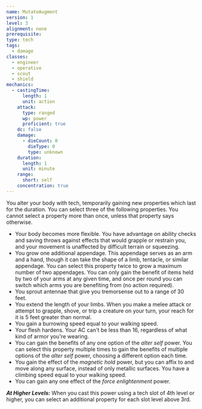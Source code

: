 ```yaml
---
name: MutateAugment
version: 1
level: 3
alignment: none
prerequisite: 
type: tech
tags:
  - damage
classes:
  - engineer
  - operative
  - scout
  - shield
mechanics:
  - castingTime:
      length: 1
      unit: action
    attack:
      type: ranged
      wp: power
      proficient: true
    dc: false
    damage:
      - dieCount: 0
        dieType: 0
        type: unknown
    duration:
      length: 1
      unit: minute
    range:
      short: self
    concentration: true
---
```

You alter your body with tech, temporarily gaining new properties which last for the duration. You can select three of the following properties. You cannot select a property more than once, unless that property says otherwise.
- Your body becomes more flexible. You have advantage on ability checks and saving throws against effects that would grapple or restrain you, and your movement is unaffected by difficult terrain or squeezing.
- You grow one additional appendage. This appendage serves as an arm and a hand, though it can take the shape of a limb, tentacle, or similar appendage. You can select this property twice to grow a maximum number of two appendages. You can only gain the benefit of items held by two of your arms at any given time, and once per round you can switch which arms you are benefiting from (no action required).
- You sprout antennae that give you tremorsense out to a range of 30 feet.
- You extend the length of your limbs. When you make a melee attack or attempt to grapple, shove, or trip a creature on your turn, your reach for it is 5 feet greater than normal.
- You gain a burrowing speed equal to your walking speed.
- Your flesh hardens. Your AC can't be less than 16, regardless of what kind of armor you're wearing.
- You can gain the benefits of any one option of the _alter self_ power. You can select this property multiple times to gain the benefits of multiple options of the _alter self_ power, choosing a different option each time.
- You gain the effect of the _magnetic hold_ power, but you can affix to and move along any surface, instead of only metallic surfaces. You have a climbing speed equal to your walking speed.
- You can gain any one effect of the _force enlightenment_ power.

***__At Higher Levels__:*** When you cast this power using a tech slot of 4th level or higher, you can select an additional property for each slot level above 3rd.
    